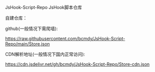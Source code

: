 JsHook-Script-Repo
JsHook脚本仓库

自建仓库：

github(一般情况下需爬墙):

https://raw.githubusercontent.com/bcmdy/JsHook-Script-Repo/main/Store.json


CDN解析地址(一般情况下国内正常访问):

https://cdn.jsdelivr.net/gh/bcmdy/JsHook-Script-Repo/Store-cdn.json